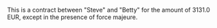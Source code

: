 This is a contract between "Steve" and "Betty" for the amount of 3131.0 EUR, except in the presence of force majeure.